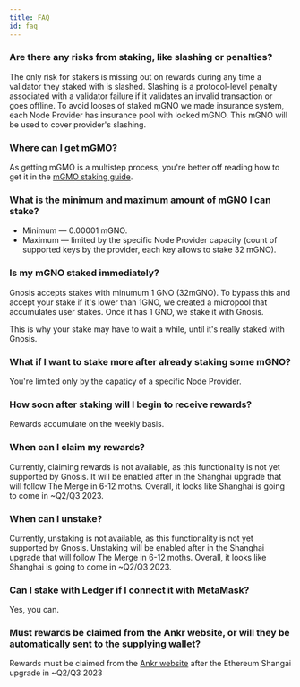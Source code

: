 ```yaml
---
title: FAQ
id: faq
---
```


### Are there any risks from staking, like slashing or penalties?
The only risk for stakers is missing out on rewards during any time a validator they staked with is slashed. 
Slashing is a protocol-level penalty associated with a validator failure if it validates an invalid transaction or goes offline.
To avoid looses of staked mGNO we made insurance system, each Node Provider has insurance pool with locked mGNO. 
This mGNO will be used to cover provider's slashing.

###  Where can I get mGMO? 
As getting mGMO is a multistep process, you're better off reading how to get it in the [mGMO staking guide](/staking/delegated-staking/ankr/stake-ankr/).

### What is the minimum and maximum amount of mGNO I can stake?
* Minimum — 0.00001 mGNO.
* Maximum — limited by the specific Node Provider capacity (count of supported keys by the provider, each key allows to stake 32 mGNO).

### Is my mGNO staked immediately?
Gnosis accepts stakes with minumum 1 GNO (32mGNO).
To bypass this and accept your stake if it's lower than 1GNO, we created a micropool that accumulates user stakes.
Once it has 1 GNO, we stake it with Gnosis.

This is why your stake may have to wait a while, until it's really staked with Gnosis.

### What if I want to stake more after already staking some mGNO?
You're limited only by the capaticy of a specific Node Provider.

### How soon after staking will I begin to receive rewards? 
Rewards accumulate on the weekly basis.

### When can I claim my rewards?
Currently, claiming rewards is not available, as this functionality is not yet supported by Gnosis.
It will be enabled after in the Shanghai upgrade that will follow The Merge in 6-12 moths.
Overall, it looks like Shanghai is going to come in ~Q2/Q3 2023.

### When can I unstake?
Currently, unstaking is not available, as this functionality is not yet supported by Gnosis.
Unstaking will be enabled after in the Shanghai upgrade that will follow The Merge in 6-12 moths.
Overall, it looks like Shanghai is going to come in ~Q2/Q3 2023.

### Can I stake with Ledger if I connect it with MetaMask?
Yes, you can.

### Must rewards be claimed from the Ankr website, or will they be automatically sent to the supplying wallet?
Rewards must be claimed from the [Ankr website](https://www.ankr.com/staking/dashboard/) after the Ethereum Shangai upgrade in ~Q2/Q3 2023






